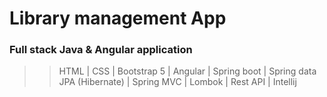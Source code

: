 # Library management App
### Full stack Java & Angular application

>> HTML | 
>> CSS | 
>> Bootstrap 5 | 
>> Angular | 
>> Spring boot | 
>> Spring data JPA (Hibernate) | 
>> Spring MVC |
>> Lombok |
>> Rest API |
>> Intellij
